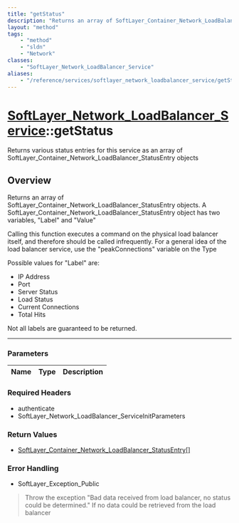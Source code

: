 ```yaml
---
title: "getStatus"
description: "Returns an array of SoftLayer_Container_Network_LoadBalancer_StatusEntry objects.  A SoftLayer_Container_Network_LoadBal... "
layout: "method"
tags:
    - "method"
    - "sldn"
    - "Network"
classes:
    - "SoftLayer_Network_LoadBalancer_Service"
aliases:
    - "/reference/services/softlayer_network_loadbalancer_service/getStatus"
---
```

# [SoftLayer_Network_LoadBalancer_Service](/reference/services/SoftLayer_Network_LoadBalancer_Service)::getStatus

Returns various status entries for this service as an array of SoftLayer_Container_Network_LoadBalancer_StatusEntry objects


## Overview 
Returns an array of SoftLayer_Container_Network_LoadBalancer_StatusEntry objects.  A SoftLayer_Container_Network_LoadBalancer_StatusEntry object has two variables, "Label" and "Value" 

Calling this function executes a command on the physical load balancer itself, and therefore should be called infrequently.  For a general idea of the load balancer service, use the "peakConnections" variable on the Type 

Possible values for "Label" are: 


* IP Address
* Port
* Server Status
* Load Status
* Current Connections
* Total Hits


Not all labels are guaranteed to be returned. 

-----

### Parameters 
|Name | Type | Description |
| --- | --- | --- |


### Required Headers
* authenticate
* SoftLayer_Network_LoadBalancer_ServiceInitParameters


### Return Values
* <a href='/reference/datatypes/SoftLayer_Container_Network_LoadBalancer_StatusEntry'>SoftLayer_Container_Network_LoadBalancer_StatusEntry[] </a>



### Error Handling

* SoftLayer_Exception_Public 

> Throw the exception "Bad data received from load balancer, no status could be determined." If no data could be retrieved from the load balancer 



